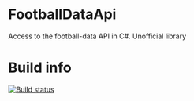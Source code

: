 # FootballDataApi
Access to the football-data API in C#. Unofficial library

# Build info

[![Build status](https://ci.appveyor.com/api/projects/status/8uhxkicy9gsc1306?svg=true)](https://ci.appveyor.com/project/YohskDista/footballdataapi)
